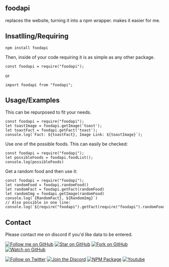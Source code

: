 foodapi
----------
replaces the website, turning it into a npm wrapper. makes it easier for me.

Insatlling/Requiring
--------------------
```
npm install foodapi
```
Then, inside of your code requiring it is as simple as any other package.
```
const foodapi = require("foodapi");
```
or
```
import foodapi from "foodapi";
```
 
Usage/Examples
-----
This can be repurposed to fit your needs.
```
const foodapi = require("foodapi");
let toastImage = foodapi.getImage('toast');
let toastFact = foodapi.getFact('toast');
console.log(`Fact: ${toastFact}, Image Link: ${toastImage}`);
```
Use one of the possible foods. This can easily be checked:
```
const foodapi = require("foodapi");
let possibleFoods = foodapi.foodList();
console.log(possibleFoods)
```
Get a random food and then use it:
```
const foodapi = require("foodapi");
let randomFood = foodapi.randomFood()
let randomFact = foodapi.getFact(randomFood) 
let randomImg = foodapi.getImage(randomFood)
console.log(`{RandomFact}, ${RandomImg}`)
// Also possible in one line: console.log(`${require("foodapi").getFact(require("foodapi").randomFood())},${require("foodapi").getFact(require("foodapi").randomFood())}`)
``` 
Contact
----------
Please contact me on discord if you'd like data to be entered.

[![Follow me on GitHub](https://img.shields.io/github/followers/bobbaross?style=for-the-badge&logo=Github&color=181717)](https://github.com/bobbaross)
[![Star on GitHub](https://img.shields.io/github/stars/bobbaross/foodapi-module?style=for-the-badge&logo=Github&color=181717)](https://github.com/bobbaross/foodapi-module)
[![Fork on GitHub](https://img.shields.io/github/forks/bobbaross/foodapi-module?style=for-the-badge&logo=Github&color=181717)](https://github.com/bobbaross/foodapi-module/fork)
[![Watch on GitHub](https://img.shields.io/github/watchers/bobbaross/foodapi-module?label=Watch&style=for-the-badge&logo=Github&color=181717)](https://github.com/bobbaross/foodapi-module/subscription)


[![Follow on Twitter](https://img.shields.io/twitter/follow/CoolKidMalachi?label=Follow&style=for-the-badge&logo=Twitter&color=1DA1F2)](https://twitter.com/intent/follow?creen_name=CoolKidMalachi)
[![Join the Discord](https://img.shields.io/badge/Discord-7289DA?label=Chat&style=for-the-badge&logo=Discord&color=7289DA)](https://minecraft.sexy/crucify)
[![NPM Package](https://img.shields.io/badge/Node-CB3837?label=Get%20The%20Package&style=for-the-badge&logo=NPM&color=CB3837)](https://www.npmjs.com/package/foodapi)
[![Youtube](https://img.shields.io/badge/Youtube-FF0000?label=Subscribe&style=for-the-badge&logo=Youtube&color=FF0000)](https://youtube.com/c/perfectibility)
